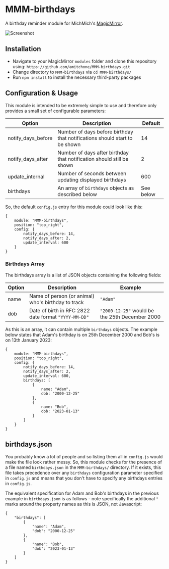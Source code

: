 # MMM-birthdays
A birthday reminder module for MichMich's [MagicMirror](https://magicmirror.builders/).

![Screenshot](/screenshots/MMM-birthdays_screenshot.png?raw=true "Screenshot")

## Installation
- Navigate to your MagicMirror `modules` folder and clone this repository using: `https://github.com/amitchone/MMM-birthdays.git`
- Change directory to `MMM-birthdays` via `cd MMM-birthdays/`
- Run `npm install` to install the necessary third-party packages

## Configuration & Usage
This module is intended to be extremely simple to use and therefore only provides a small set of configurable parameters:

| Option  | Description  | Default  |
|---|---|---|
| notify_days_before  | Number of days before birthday that notifications should start to be shown  | 14  |
| notify_days_after  | Number of days after birthday that notification should still be shown  | 2  |
| update_internal  | Number of seconds between updating displayed birthdays  | 600  |
| birthdays  | An array of `birthdays` objects as described below | See below  |

So, the default `config.js` entry for this module could look like this:

```
{
    module: "MMM-birthdays",
    position: "top_right",
    config: {
        notify_days_before: 14,
        notify_days_after: 2,
        update_interval: 600
    }
}
```

### Birthdays Array
The birthdays array is a list of JSON objects containing the following fields:

| Option  | Description  | Example  |
|---|---|---|
| name  | Name of person (or animal) who's birthday to track  | `"Adam"`  |
| dob  | Date of birth in RFC 2822 date format `"YYYY-MM-DD"` | `"2000-12-25"` would be the 25th December 2000  |

As this is an array, it can contain multiple `birthdays` objects. The example below states that Adam's birthday is on 25th December 2000 and Bob's is on 13th January 2023:

```
{
    module: "MMM-birthdays",
    position: "top_right",
    config: {
        notify_days_before: 14,
        notify_days_after: 2,
        update_interval: 600,
        birthdays: [
            {
                name: "Adam",
                dob: "2000-12-25"
            },
            {
                name: "Bob",
                dob: "2023-01-13"
            }
        ]
    }
}
```

## birthdays.json
You probably know a lot of people and so listing them all in `config.js` would make the file look rather messy. So, this module checks for the presence of a file named `birthdays.json` in the `MMM-birthdays/` directory. If it exists, this file takes precedence over any `birthdays` configuration parameter specified in `config.js` and means that you don't have to specify any birthdays entries in `config.js`.

The equivalent specification for Adam and Bob's birthdays in the previous example in `birthdays.json` is as follows - note specifically the additional `"` marks around the property names as this is JSON, not Javascript:

```
{
    "birthdays": [
        {
            "name": "Adam",
            "dob": "2000-12-25"
        },
        {
            "name": "Bob",
            "dob": "2023-01-13"
        }
    ]
}
```
